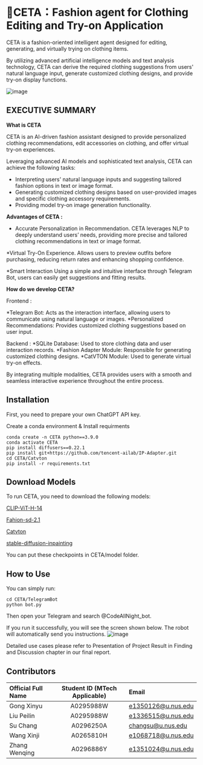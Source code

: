 # 🤖CETA：Fashion agent for Clothing Editing and Try-on Application

CETA is a fashion-oriented intelligent agent designed for editing, generating, and virtually trying on clothing items.

By utilizing advanced artificial intelligence models and text analysis technology, CETA can derive the required clothing suggestions from users' natural language input, generate customized clothing designs, and provide try-on display functions.

![image](https://github.com/user-attachments/assets/89bedefa-deda-454c-a5e3-b53d1663fec5)

## EXECUTIVE SUMMARY
**What is CETA**

CETA is an AI-driven fashion assistant designed to provide personalized clothing recommendations, edit accessories on clothing, and offer virtual try-on experiences.

Leveraging advanced AI models and sophisticated text analysis, CETA can achieve the following tasks:

* Interpreting users' natural language inputs and suggesting tailored fashion options in text or image format.
* Generating customized clothing designs based on user-provided images and specific clothing accessory requirements.
* Providing model try-on image generation functionality.

**Advantages of CETA :**

* Accurate Personalization in Recommendation.
CETA leverages NLP to deeply understand users’ needs, providing more precise and tailored clothing recommendations in text or image format.

*Virtual Try-On Experience.
Allows users to preview outfits before purchasing, reducing return rates and enhancing shopping confidence.

*Smart Interaction
Using a simple and intuitive interface through Telegram Bot, users can easily get suggestions and fitting results.

**How do we develop CETA?**

Frontend :

  *Telegram Bot: Acts as the interaction interface, allowing users to communicate using natural language or images.
  *Personalized Recommendations: Provides customized clothing suggestions based on user input.
  
Backend :
  *SQLite Database: Used to store clothing data and user interaction records.
  *Fashion Adapter Module: Responsible for generating customized clothing designs.
  *CatVTON Module: Used to generate virtual try-on effects.

By integrating multiple modalities, CETA provides users with a smooth and seamless interactive experience throughout the entire process.

## Installation
First, you need to prepare your own ChatGPT API key.

Create a conda environment & Install requirments
```shell
conda create -n CETA python==3.9.0
conda activate CETA
pip install diffusers==0.22.1
pip install git+https://github.com/tencent-ailab/IP-Adapter.git
cd CETA/Catvton
pip install -r requirements.txt
```

## Download Models
To run CETA, you need to download the following models:

[CLIP-ViT-H-14](https://huggingface.co/laion/CLIP-ViT-H-14-laion2B-s32B-b79K)

[Fahion-sd-2.1](https://huggingface.co/Zhangwq76/fashion-adapter/tree/main/fashion-sd-2.1)

[Catvton](https://huggingface.co/zhengchong/CatVTON)

[stable-diffusion-inpainting](https://huggingface.co/booksforcharlie/stable-diffusion-inpainting)

You can put these checkpoints in CETA/model folder.

## How to Use
You can simply run:
```shell
cd CETA/TelegramBot
python bot.py
```
Then open your Telegram and search @CodeAllNight_bot.

If you run it successfully, you will see the screen shown below. The robot will automatically send you instructions.
![image](https://github.com/user-attachments/assets/2cbe4672-c82e-4194-837b-836533269af8)

Detailed use cases please refer to Presentation of Project Result in Finding and Discussion chapter in our final report.

## Contributors
| Official Full Name  | Student ID (MTech Applicable) | Email |
| :------------ |:---------------:| :-----|
| Gong Xinyu | A0295988W | e1350126@u.nus.edu |
| Liu Peilin | A0295988W | e1336515@u.nus.edu |
| Su Chang | A0296250A | changsu@u.nus.edu |
| Wang Xinji | A0265810H | e1068718@u.nus.edu |
| Zhang Wenqing | A0296886Y | e1351024@u.nus.edu |

